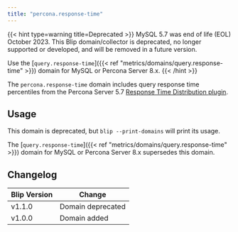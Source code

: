 ```yaml
---
title: "percona.response-time"
---
```


{{< hint type=warning title=Deprecated >}}
MySQL 5.7 was end of life (EOL) October 2023.
This Blip domain/collector is deprecated, no longer supported or developed, and will be removed in a future version.

Use the [`query.response-time`]({{< ref "metrics/domains/query.response-time" >}}) domain for MySQL or Percona Server 8.x.
{{< /hint >}}

The `percona.response-time` domain includes query response time percentiles from the Percona Server 5.7 [Response Time Distribution plugin](https://docs.percona.com/percona-server/5.7/diagnostics/response_time_distribution.html).

## Usage

This domain is deprecated, but `blip --print-domains` will print its usage.

The [`query.response-time`]({{< ref "metrics/domains/query.response-time" >}}) domain for MySQL or Percona Server 8.x supersedes this domain.

## Changelog

|Blip Version|Change|
|------------|------|
|v1.1.0      |Domain deprecated|
|v1.0.0      |Domain added|
